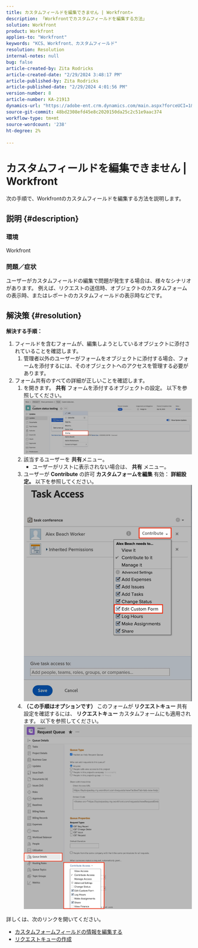 ```yaml
---
title: カスタムフィールドを編集できません | Workfront»
description: 「Workfrontでカスタムフィールドを編集する方法」
solution: Workfront
product: Workfront
applies-to: "Workfront"
keywords: "KCS、Workfront、カスタムフィールド"
resolution: Resolution
internal-notes: null
bug: false
article-created-by: Zita Rodricks
article-created-date: "2/29/2024 3:48:17 PM"
article-published-by: Zita Rodricks
article-published-date: "2/29/2024 4:01:56 PM"
version-number: 8
article-number: KA-21913
dynamics-url: "https://adobe-ent.crm.dynamics.com/main.aspx?forceUCI=1&pagetype=entityrecord&etn=knowledgearticle&id=9ee9daee-19d7-ee11-9078-000d3a3110f0"
source-git-commit: 48bd2308efd45e8c2020150da25c2c51e9aac374
workflow-type: tm+mt
source-wordcount: '238'
ht-degree: 2%

---
```


# カスタムフィールドを編集できません | Workfront


次の手順で、Workfrontのカスタムフィールドを編集する方法を説明します。

## 説明 {#description}


### <b>環境</b>

Workfront



### <b>問題／症状</b>

ユーザーがカスタムフィールドの編集で問題が発生する場合は、様々なシナリオがあります。 例えば、リクエストの送信時、オブジェクトのカスタムフォームの表示時、またはレポートのカスタムフィールドの表示時などです。


## 解決策 {#resolution}

<b>解決する手順：</b>
1. フィールドを含むフォームが、編集しようとしているオブジェクトに添付されていることを確認します。
   1. 管理者以外のユーザーがフォームをオブジェクトに添付する場合、フォームを添付するには、そのオブジェクトへのアクセスを管理する必要があります。
2. フォーム共有のすべての詳細が正しいことを確認します。
   1. を開きます。 <b>共有</b> フォームを添付するオブジェクトの設定。 以下を参照してください。![](assets/d4ce1013-76e3-ed11-a7c7-6045bd006704.png)
   2. 該当するユーザーを <b>共有</b>メニュー。
      - ユーザーがリストに表示されない場合は、 <b>共有</b> メニュー。
   3. ユーザーが <b>Contribute</b> の許可 <b>カスタムフォームを編集</b> 有効： <b>詳細設定。 </b>以下を参照してください。![](assets/469b16e9-75e3-ed11-a7c7-6045bd006704.png)
   4. <b>（この手順はオプションです） </b>このフォームが<b> リクエストキュー </b>共有設定を確認するには、<b> リクエストキュー </b>カスタムフォームにも適用されます。 以下を参照してください。![](assets/5104626f-75e3-ed11-a7c7-6045bd006704.png)




詳しくは、次のリンクを開いてください。

- [カスタムフォームフィールドの情報を編集する](https://experienceleague.adobe.com/docs/workfront/using/basics/work-with-custom-forms/edit-custom-forms.html?lang=en)
- [リクエストキューの作成](https://experienceleague.adobe.com/docs/workfront/using/manage-work/requests/create-and-manage-request-queues/create-request-queue.html?lang=en)

